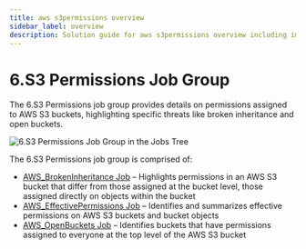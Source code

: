 ```yaml
---
title: aws s3permissions overview
sidebar_label: overview
description: Solution guide for aws s3permissions overview including implementation steps, configuration, and best practices.
---
```


# 6.S3 Permissions Job Group

The 6.S3 Permissions job group provides details on permissions assigned to AWS S3 buckets,
highlighting specific threats like broken inheritance and open buckets.

![6.S3 Permissions Job Group in the Jobs Tree](/img/product_docs/accessanalyzer/admin/hostmanagement/jobstree.webp)

The 6.S3 Permissions job group is comprised of:

- [AWS_BrokenInheritance Job](/docs/accessanalyzer/12.0/solutions/aws/s3permissions/aws-brokeninheritance.md) – Highlights permissions in an AWS S3 bucket
  that differ from those assigned at the bucket level, those assigned directly on objects within the
  bucket
- [AWS_EffectivePermissions Job](/docs/accessanalyzer/12.0/solutions/aws/s3permissions/aws-effectivepermissions.md) – Identifies and summarizes effective
  permissions on AWS S3 buckets and bucket objects
- [AWS_OpenBuckets Job](/docs/accessanalyzer/12.0/solutions/aws/s3permissions/aws-openbuckets.md) – Identifies buckets that have permissions assigned to
  everyone at the top level of the AWS S3 bucket
